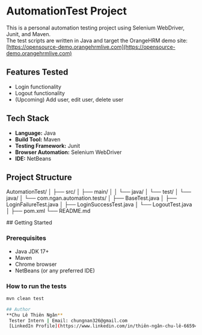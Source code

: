 # AutomationTest Project

This is a personal automation testing project using Selenium WebDriver, Junit, and Maven.  
The test scripts are written in Java and target the OrangeHRM demo site:  
[https://opensource-demo.orangehrmlive.com](https://opensource-demo.orangehrmlive.com)

## Features Tested

- Login functionality  
- Logout functionality  
- (Upcoming) Add user, edit user, delete user  

## Tech Stack

- **Language:** Java  
- **Build Tool:** Maven  
- **Testing Framework:** Junit 
- **Browser Automation:** Selenium WebDriver  
- **IDE:** NetBeans 

## Project Structure
AutomationTest/
│
├── src/
│   ├── main/
│   │   └── java/
│   └── test/
│       └── java/
│           └── com.ngan.automation.tests/
│               ├── BaseTest.java
│               ├── LoginFailureTest.java
│               ├── LoginSuccessTest.java
│               └── LogoutTest.java
│
├── pom.xml
└── README.md

##️ Getting Started

### Prerequisites
- Java JDK 17+
- Maven
- Chrome browser
- NetBeans (or any preferred IDE)

### How to run the tests
```bash
mvn clean test

## Author
**Chu Lê Thiên Ngân**  
 Tester Intern | Email: chungnan326@gmail.com  
 [LinkedIn Profile](https://www.linkedin.com/in/thiên-ngân-chu-lê-665940366)